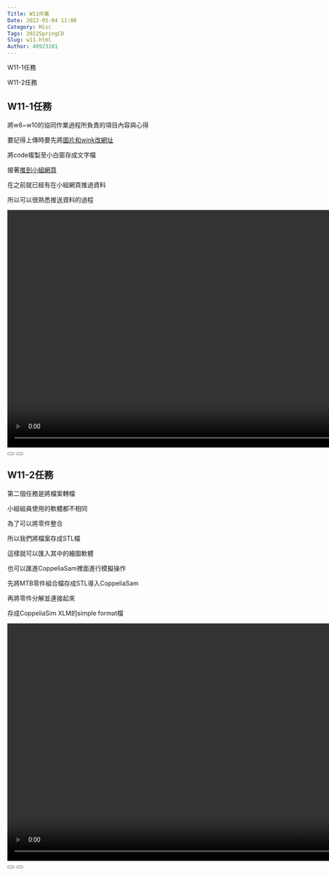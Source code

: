 ```yaml
---
Title: W11作業
Date: 2022-05-04 11:00
Category: Misc
Tags: 2022SpringCD
Slug: w11.html
Author: 40923101
---
```


W11-1任務

W11-2任務


<!-- PELICAN_END_SUMMARY -->

W11-1任務
----

將w8~w10的協同作業過程所負責的項目內容與心得

要記得上傳時要先將[圖片和wink改網址]

將code複製至小白窗存成文字檔

接著[推到小組網頁]

在之前就已經有在小組網頁推過資料

所以可以很熟悉推送資料的過程

<link rel="stylesheet" type="text/css" href="./../cmsimde/static/winkPlayer.css"></p>
<script type="text/javascript" src="./../cmsimde/static/winkPlayer.js"></script>
<script>
var winkVideoData = {
dataVersion: 1,
frameRate: 20,
buttonFrameLength: 10,
buttonFrameOffset: 5,
frameStops: {
},
};
</script>
<div class="winkVideoContainerClass"><video width="960" height="540" class="winkVideoClass" data-dirname="/static" data-varname="winkVideoData">
<source src="https://a40923101.github.io/cd2022/downloads/wink31.mp4" type="video/mp4" /></video>
<div class="winkVideoOverlayClass"></div>
<div class="winkVideoControlBarClass"><button class="winkVideoControlBarPlayButtonClass"></button> <button class="winkVideoControlBarPauseButtonClass"></button>
<div class="winkVideoControlBarProgressLeftClass"></div>
<div class="winkVideoControlBarProgressEmptyMiddleClass"></div>
<div class="winkVideoControlBarProgressRightClass"></div>
<div class="winkVideoControlBarProgressFilledMiddleClass"></div>
<div class="winkVideoControlBarProgressThumbClass"></div>
</div>
<div class="winkVideoPlayOverlayClass"></div>
</div>



[圖片和wink改網址]:https://a40923101.github.io/cd2022/images/21.png
[推到小組網頁]:https://a40923101.github.io/cd2022/images/19.png



W11-2任務
----
第二個任務是將檔案轉檔

小組組員使用的軟體都不相同

為了可以將零件整合

所以我們將檔案存成STL檔

這樣就可以匯入其中的繪圖軟體

也可以匯進CoppeliaSam裡面進行模擬操作

先將MTB零件組合檔存成STL導入CoppeliaSam

再將零件分解並連接起來

存成CoppeliaSim XLM的simple format檔

<link rel="stylesheet" type="text/css" href="./../cmsimde/static/winkPlayer.css"></p>
<script type="text/javascript" src="./../cmsimde/static/winkPlayer.js"></script>
<script>
var winkVideoData = {
dataVersion: 1,
frameRate: 20,
buttonFrameLength: 10,
buttonFrameOffset: 5,
frameStops: {
},
};
</script>
<div class="winkVideoContainerClass"><video width="960" height="540" class="winkVideoClass" data-dirname="/static" data-varname="winkVideoData" video="">
<source src="https://a40923101.github.io/cd2022/downloads/wink32.mp4" type="video/mp4" /></video>
<div class="winkVideoOverlayClass"></div>
<div class="winkVideoControlBarClass"><button class="winkVideoControlBarPlayButtonClass"></button> <button class="winkVideoControlBarPauseButtonClass"></button>
<div class="winkVideoControlBarProgressLeftClass"></div>
<div class="winkVideoControlBarProgressEmptyMiddleClass"></div>
<div class="winkVideoControlBarProgressRightClass"></div>
<div class="winkVideoControlBarProgressFilledMiddleClass"></div>
<div class="winkVideoControlBarProgressThumbClass"></div>
</div>
<div class="winkVideoPlayOverlayClass"></div>
</div>






